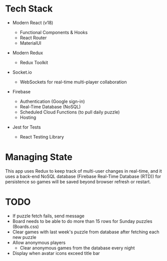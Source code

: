# Tech Stack

* Modern React (v18)
  * Functional Components & Hooks
  * React Router
  * MaterialUI 
* Modern Redux
  * Redux Toolkit
* Socket.io
  * WebSockets for real-time multi-player collaboration
* Firebase 
  * Authentication (Google sign-in)
  * Real-Time Database (NoSQL)
  * Scheduled Cloud Functions (to pull daily puzzle)
  * Hosting

* Jest for Tests
  * React Testing Library


# Managing State

This app uses Redux to keep track of multi-user changes in real-time, and it uses a back-end NoSQL database (Firebase Real-Time Database (RTD)) for persistence so games will be saved beyond browser refresh or restart. 

# TODO

* If puzzle fetch fails, send message
* Board needs to be able to do more than 15 rows for Sunday puzzles (Boards.css)
* Clear games with last week's puzzle from database after fetching each new puzzle
* Allow anonymous players
  * Clear anonymous games from the database every night
* Display when avatar icons exceed title bar




